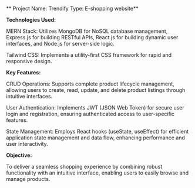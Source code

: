 **
Project Name: Trendify
Type: E-shopping website**

**Technologies Used:**

MERN Stack: Utilizes MongoDB for NoSQL database management, Express.js for building RESTful APIs, React.js for building dynamic user interfaces, and Node.js for server-side logic.

Tailwind CSS: Implements a utility-first CSS framework for rapid and responsive design.


**Key Features:**

CRUD Operations: Supports complete product lifecycle management, allowing users to create, read, update, and delete product listings through intuitive interfaces.

User Authentication: Implements JWT (JSON Web Token) for secure user login and registration, ensuring authenticated access to user-specific features.

State Management: Employs React hooks (useState, useEffect) for efficient application state management and data flow, enhancing performance and user interactivity.


**Objective:**

To deliver a seamless shopping experience by combining robust functionality with an intuitive interface, enabling users to easily browse and manage products.
